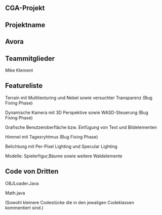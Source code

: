 CGA-Projekt
----------
Projektname
-----------
Avora 
-----------

Teammitglieder
-------------
Mike Klement

Featureliste
------------

Terrain mit Multitexturing und Nebel sowie versuchter Transparenz (Bug Fixing Phase)

Dynamische Kamera mit 3D Perspektive sowie WASD-Steuerung (Bug Fixing Phase)

Grafische Benutzeroberfläche bzw. Einfügung von Text und Bildelementen

Himmel mit Tagesryhtmus (Bug Fixing Phase)

Belichtung mit Per-Pixel Lighting und Specular Lighting 

Modelle: Spielerfigur,Bäume sowie weitere Waldelemente

Code von Dritten
----------------
OBJLoader.Java

Math.java 

(Sowohl kleinere Codestücke die in den jewaligen Codeklassen kommentiert sind.)


